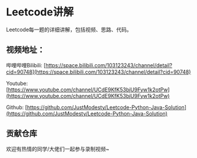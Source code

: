 # Leetcode讲解
Leetcode每一题的详细讲解，包括视频、思路、代码。

## 视频地址：
哔哩哔哩Bilibili:  [https://space.bilibili.com/103123243/channel/detail?cid=90748](https://space.bilibili.com/103123243/channel/detail?cid=90748)

Youtube: [https://www.youtube.com/channel/UCdE9KfK53bjU9Fyw1k2otPw](https://www.youtube.com/channel/UCdE9KfK53bjU9Fyw1k2otPw)

Github: [https://github.com/JustModesty/Leetcode-Python-Java-Solution](https://github.com/JustModesty/Leetcode-Python-Java-Solution)

## 贡献仓库
欢迎有热情的同学/大佬们一起参与录制视频~
